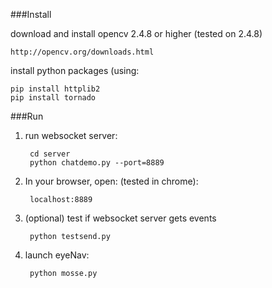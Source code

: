 ###Install

download and install opencv 2.4.8 or higher (tested on 2.4.8)

    http://opencv.org/downloads.html

install python packages (using:

    pip install httplib2
    pip install tornado

###Run

1. run websocket server:

	    cd server
        python chatdemo.py --port=8889

2. In your browser, open: (tested in chrome):

    	localhost:8889

3. (optional) test if websocket server gets events

    	python testsend.py

4. launch eyeNav:

    	python mosse.py